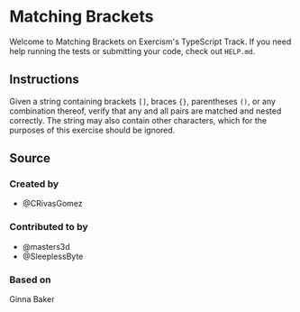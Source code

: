 # Matching Brackets

Welcome to Matching Brackets on Exercism's TypeScript Track.
If you need help running the tests or submitting your code, check out `HELP.md`.

## Instructions

Given a string containing brackets `[]`, braces `{}`, parentheses `()`, or any combination thereof, verify that any and all pairs are matched and nested correctly.
The string may also contain other characters, which for the purposes of this exercise should be ignored.

## Source

### Created by

- @CRivasGomez

### Contributed to by

- @masters3d
- @SleeplessByte

### Based on

Ginna Baker